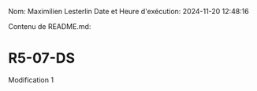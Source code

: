 Nom: Maximilien Lesterlin
Date et Heure d'exécution: 2024-11-20 12:48:16

Contenu de README.md:

# R5-07-DS

Modification 1

